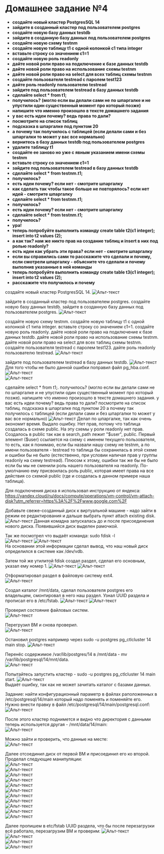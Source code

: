 
# Домашнее задание №4


*	**создайте новый кластер PostgresSQL 14**
*	**зайдите в созданный кластер под пользователем postgres**
*	**создайте новую базу данных testdb**
*	**зайдите в созданную базу данных под пользователем postgres**
*	**создайте новую схему testnm**
*	**создайте новую таблицу t1 с одной колонкой c1 типа integer**
*	**вставьте строку со значением c1=1**
*	**создайте новую роль readonly**
*	**дайте новой роли право на подключение к базе данных testdb**
*	**дайте новой роли право на использование схемы testnm**
*	**дайте новой роли право на select для всех таблиц схемы testnm**
*	**создайте пользователя testread с паролем test123**
*	**дайте роль readonly пользователю testread**
*	**зайдите под пользователем testread в базу данных testdb**
*	**сделайте select * from t1;**
*	**получилось? (могло если вы делали сами не по шпаргалке и не упустили один существенный момент про который позже)**
*	**напишите что именно произошло в тексте домашнего задания**
*	**у вас есть идеи почему? ведь права то дали?**
*	**посмотрите на список таблиц**
*	**подсказка в шпаргалке под пунктом 20**
*	**а почему так получилось с таблицей (если делали сами и без шпаргалки то может у вас все нормально)**
*	**вернитесь в базу данных testdb под пользователем postgres**
*	**удалите таблицу t1**
*	**создайте ее заново но уже с явным указанием имени схемы testnm**
*	**вставьте строку со значением c1=1**
*	**зайдите под пользователем testread в базу данных testdb**
*	**сделайте select * from testnm.t1;**
*	**получилось?**
*	**есть идеи почему? если нет - смотрите шпаргалку**
*	**как сделать так чтобы такое больше не повторялось? если нет идей - смотрите шпаргалку**
*	**сделайте select * from testnm.t1;**
*	**получилось?**
*	**есть идеи почему? если нет - смотрите шпаргалку**
*	**сделайте select * from testnm.t1;**
*	**получилось?**
*	**ура!**
*	**теперь попробуйте выполнить команду create table t2(c1 integer); insert into t2 values (2);**
*	**а как так? нам же никто прав на создание таблиц и insert в них под ролью readonly?**
*	**есть идеи как убрать эти права? если нет - смотрите шпаргалку**
*	**если вы справились сами то расскажите что сделали и почему, если смотрели шпаргалку - объясните что сделали и почему выполнив указанные в ней команды**
*	**теперь попробуйте выполнить команду create table t3(c1 integer); insert into t2 values (2);**
*	**расскажите что получилось и почему**

создайте новый кластер PostgresSQL 14.
![Альт-текст](Images/HW4/01.png)

зайдите в созданный кластер под пользователем postgres.
создайте новую базу данных testdb.
зайдите в созданную базу данных под пользователем postgres.
![Альт-текст](Images/HW4/02.png)

создайте новую схему testnm.
создайте новую таблицу t1 с одной колонкой c1 типа integer.
вставьте строку со значением c1=1.
создайте новую роль readonly.
дайте новой роли право на подключение к базе данных testdb.
дайте новой роли право на использование схемы testnm.
дайте новой роли право на select для всех таблиц схемы testnm.
создайте пользователя testread с паролем test123.
дайте роль readonly пользователю testread.
![Альт-текст](Images/HW4/03.png)

зайдите под пользователем testread в базу данных testdb.
![Альт-текст](Images/HW4/04.png)
Для того чтобы не было данной ошибки поправил файл pg_hba.conf.
![Альт-текст](Images/HW4/05.png)  
![Альт-текст](Images/HW4/06.png)

сделайте select * from t1;.
получилось? (могло если вы делали сами не по шпаргалке и не упустили один существенный момент про который позже).
напишите что именно произошло в тексте домашнего задания.
у вас есть идеи почему? ведь права то дали?
посмотрите на список таблиц.
подсказка в шпаргалке под пунктом 20
а почему так получилось с таблицей (если делали сами и без шпаргалки то может у вас все нормально)
![Альт-текст](Images/HW3/07.png)
Делал по шпаргалке, так как очень экономит время. Выдало ошибку. Нет прав, потому что таблица создалась в схеме public. На эту схемы у роли readonly нет прав.
Создалось в public так как в search_path лежит "$user", public. Первый элемент ($user) ссылается на схему с именем текущего пользователя, то есть, как я понимаю, если бы назвали нашу схему не testnm, а по имени пользователя - testread то таблица бы сохранилась в этой схеме и ошибки бы не было (естественно, при условии наличая прав у группы readonly на схему testread). Плюсом к этому, ошибки так же бы не было если бы мы не сменили роль нашего пользователя на readonly. По-умолчанию ему присвоилась роль public, которая имеет права на все действия со схемой public (где и создалась в данном примере наша таблица).



Для подключения диска я использовал инструкцию от яндекса: https://yandex.cloud/ru/docs/compute/operations/vm-control/vm-attach-disk?utm_referrer=https%3A%2F%2Fwww.google.com%2F  

Добавьте свеже-созданный диск к виртуальной машине - надо зайти в режим ее редактирования и дальше выбрать пункт attach existing disk.  
![Альт-текст](Images/HW3/01.png)
Данная комадна запускалась до и после присоединения нового диска. Появившийся диск выделен рамочкой.  

Так же посмотрел что выдаёт команда: sudo fdisk -l  
![Альт-текст](Images/HW3/02.png)
![Альт-текст](Images/HW3/03.png)  
На основании этой информации сделал вывод, что наш новый диск определился в системе как /dev/vdb.  


Затем той же утилитой fdisk создал раздел, сделал его основным, указал ему номер 1.
![Альт-текст](Images/HW3/04.png)
![Альт-текст](Images/HW3/04_1.png)


Отформатировал раздел в файловую систему ext4.  
![Альт-текст](Images/HW3/05.png)


Создал каталог /mnt/data, сделал пользователя postgres его владельцем, смонтировал в него наш раздел. Узнал UUID раздела и прописал его в /etc/fstab.
![Альт-текст](Images/HW3/06.png)
![Альт-текст](Images/HW3/07.png)

Проверил состояние файловых систем.  
![Альт-текст](Images/HW3/08.png)

Перегрузил ВМ и снова проверил.  
![Альт-текст](Images/HW3/09.png)

Остановил postgres например через sudo -u postgres pg_ctlcluster 14 main stop.
![Альт-текст](Images/HW3/12.png)

Перенёс содержимое /var/lib/postgres/14 в /mnt/data - mv /var/lib/postgresql/14/mnt/data.  
![Альт-текст](Images/HW3/13.png)

Попытайтесь запустить кластер - sudo -u postgres pg_ctlcluster 14 main start.
![Альт-текст](Images/HW3/14.png)  
Выдаёт ошибку, так как не может зачитать каталог с базами данных.

Задание: найти конфигурационный параметр в файлах раположенных в /etc/postgresql/14/main который надо поменять и поменяйте его.  
Нужно внести правку в файл /etc/postgresql/14/main/postgresql.conf:  
![Альт-текст](Images/HW3/25.png)

После этого кластер поднимется и видно что директория с данными теперь используется другая - /mnt/data/14/main:  
![Альт-текст](Images/HW3/26.png)

Можно зайти и проверить, что данные на месте:  
![Альт-текст](Images/HW3/27.png)

Далее отсоединил диск от первой ВМ и присоединил его ко второй. Проделал следующие манипуляции:  
![Альт-текст](Images/HW3/17.png)  
![Альт-текст](Images/HW3/18.png)  
![Альт-текст](Images/HW3/19.png)  
![Альт-текст](Images/HW3/20.png)  
![Альт-текст](Images/HW3/21.png)  
![Альт-текст](Images/HW3/22.png)  
![Альт-текст](Images/HW3/23.png)  
![Альт-текст](Images/HW3/24.png)  
![Альт-текст](Images/HW3/25.png)  
![Альт-текст](Images/HW3/26.png)  
![Альт-текст](Images/HW3/27.png)  

Далее пропишем в etc/fstab UUID раздела, что бы после перезагрузки всё работало, перезагрузим ВМ и проверим:
![Альт-текст](Images/HW3/28.png)  
![Альт-текст](Images/HW3/29.png)  
![Альт-текст](Images/HW3/30.png)  
![Альт-текст](Images/HW3/31.png)


